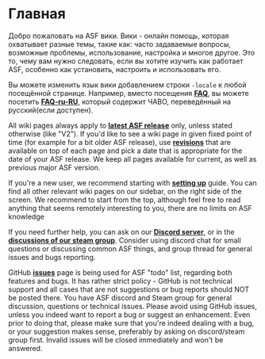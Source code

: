 # Главная

Добро пожаловать на ASF вики. Вики - онлайн помощь, которая охватывает разные темы, такие как: часто задаваемые вопросы, возможные проблемы, использование, настройка и многое другое. Это то, чему вам нужно следовать, если вы хотите изучить как работает ASF, особенно как установить, настроить и использовать его.

Вы можете изменить язык вики добавлением строки `-locale` к любой посещённой странице. Например, вместо посещения **[FAQ](https://github.com/JustArchi/ArchiSteamFarm/wiki/FAQ)**, вы можете посетить **[FAQ-ru-RU](https://github.com/JustArchi/ArchiSteamFarm/wiki/FAQ-ru-RU)**, который содержит ЧАВО, переведённый на русский(если доступен).

All wiki pages always apply to **[latest ASF release](https://github.com/JustArchi/ArchiSteamFarm/releases)** only, unless stated otherwise (like "V2"). If you'd like to see a wiki page in given fixed point of time (for example for a bit older ASF release), use **[revisions](https://github.com/JustArchi/ArchiSteamFarm/wiki/Home/_history)** that are available on top of each page and pick a date that is appropriate for the date of your ASF release. We keep all pages available for current, as well as previous major ASF version.

If you're a new user, we recommend starting with **[setting up](https://github.com/JustArchi/ArchiSteamFarm/wiki/Setting-up)** guide. You can find all other relevant wiki pages on our sidebar, on the right side of the screen. We recommend to start from the top, although feel free to read anything that seems remotely interesting to you, there are no limits on ASF knowledge 

If you need further help, you can ask on our **[Discord server](https://discord.gg/hSQgt8j)**, or in the **[discussions of our steam group](http://steamcommunity.com/groups/ascfarm/discussions/1/)**. Consider using discord chat for small questions or discussing common ASF things, and group thread for general issues and bugs reporting.

GitHub **[issues](https://github.com/JustArchi/ArchiSteamFarm/issues)** page is being used for ASF "todo" list, regarding both features and bugs. It has rather strict policy - GitHub is not technical support and all cases that are not suggestions or bug reports should NOT be posted there. You have ASF discord and Steam group for general discussion, questions or technical issues. Please avoid using GitHub issues, unless you indeed want to report a bug or suggest an enhancement. Even prior to doing that, please make sure that you're indeed dealing with a bug, or your suggestion makes sense, preferably by asking on discord/steam group first. Invalid issues will be closed immediately and won't be answered.